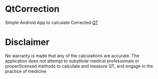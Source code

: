 # QtCorrection
Simple Android App to calculate Corrected [QT](https://en.wikipedia.org/wiki/QT_interval)  

# Disclaimer
No warranty is made that any of the calculations are accurate. The application does not attempt to substitute medical professionals or
proper/licensed methods to calculate and measure QT, and engage in the practice of medicine
